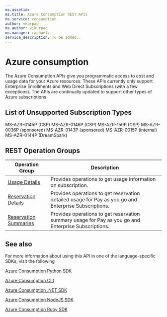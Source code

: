 ```yaml
---
ms.assetid: 
ms.title: Azure Consumption REST APIs
ms.service: consumption
author: vkurpad
ms.author: vikurpad
ms.manager: raphaelc
service_description: To be added..
---
```



# Azure consumption

The Azure Consumption APIs give you programmatic access to cost and usage data for your Azure resources. These APIs currently only support Enterprise Enrollments and Web Direct  Subscriptions (with a few exceptions). The APIs are continually updated to support other types of Azure subscriptions

## List of Unsupported Subscription Types
MS-AZR-0145P (CSP)
MS-AZR-0146P (CSP)
MS-AZR-159P (CSP)
MS-AZR-0036P (sponsored)
MS-AZR-0143P (sponsored)
MS-AZR-0015P (internal)
MS-AZR-0144P (DreamSpark) 


## REST Operation Groups

| Operation Group | Description |
|-----------------|-------------|
| [Usage Details](~/docs-ref-autogen/consumption/UsageDetails.json) | Provides operations to get usage information on subscription. |
  [Reservation Details](~/docs-ref-autogen/consumption/ReservationsDetails.json) | Provides operations to get reservation detailed usage for Pay as you go and Enterprise Subscriptions. |
  [Reservation Summaries](~/docs-ref-autogen/consumption/ReservationsSummaries.json) | Provides operations to get reservation summary usage for Pay as you go and Enterprise Subscriptions. |

## See also

For more information about using this API in one of the language-specific SDKs, visit the following

[Azure Consumption Python SDK](/python/api/overview/azure/consumption?view=azure-python)

[Azure Consumption CLI](/cli/azure/consumption?view=azure-cli-latest)

[Azure Consumption .NET SDK](/dotnet/api/overview/azure/consumption/management?view=azure-dotnet)

[Azure Consumption NodeJS SDK](/javascript/api/overview/azure/consumption?view=azure-node-2.2.0)

[Azure Consumption Ruby SDK](https://rubygems.org/gems/azure_mgmt_consumption)